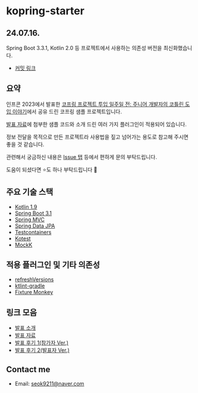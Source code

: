 # kopring-starter

## 24.07.16. 

Spring Boot 3.3.1, Kotlin 2.0 등 프로젝트에서 사용하는 의존성 버전을 최신화했습니다.
- [커밋 링크](https://github.com/doljae/kopring-starter/commit/93ae808309cd098e864682e3609a91a101ffdf8a)

## 요약

인프콘 2023에서 발표한 [코프링 프로젝트 투입 일주일 전: 주니어 개발자의 코틀린 도입 이야기](https://www.inflearn.com/conf/infcon-2023/session-detail?id=765)에서 공유 드린 코프링 샘플 프로젝트입니다.

[발표 자료](https://www.slideshare.net/SeokjaeLee11/ss-260040875)에 첨부한 샘플 코드와 소개 드린 여러 가지 플러그인이 적용되어 있습니다.

정보 전달을 목적으로 만든 프로젝트라 사용법을 짚고 넘어가는 용도로 참고해 주시면 좋을 것 같습니다.

관련해서 궁금하신 내용은 [Issue 탭](https://github.com/doljae/kopring-starter/issues) 등에서 편하게 문의 부탁드립니다.

도움이 되셨다면 ⭐️도 하나 부탁드립니다 🙂

## 주요 기술 스택

- [Kotlin 1.9](https://github.com/JetBrains/kotlin)
- [Spring Boot 3.1](https://github.com/spring-projects/spring-boot)
- [Spring MVC](https://github.com/spring-projects/spring-framework)
- [Spring Data JPA](https://github.com/spring-projects/spring-data-jpa)
- [Testcontainers](https://github.com/testcontainers/testcontainers-java)
- [Kotest](https://github.com/kotest/kotest)
- [MockK](https://github.com/mockk/mockk)

## 적용 플러그인 및 기타 의존성

- [refreshVersions](https://github.com/Splitties/refreshVersions)
- [ktlint-gradle](https://github.com/JLLeitschuh/ktlint-gradle)
- [Fixture Monkey](https://github.com/naver/fixture-monkey)

## 링크 모음

- [발표 소개](https://www.inflearn.com/conf/infcon-2023/session-detail?id=765)
- [발표 자료](https://www.slideshare.net/SeokjaeLee11/2023v6pdf-260129735)
- [발표 후기 1(참가자 Ver.)](https://doljae.tistory.com/320)
- [발표 후기 2(발표자 Ver.)](https://doljae.tistory.com/321)

## Contact me

- Email: seok9211@naver.com
